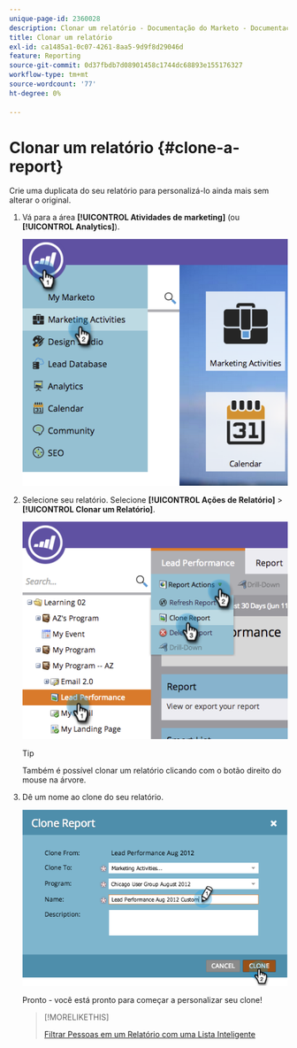 ```yaml
---
unique-page-id: 2360028
description: Clonar um relatório - Documentação do Marketo - Documentação do produto
title: Clonar um relatório
exl-id: ca1485a1-0c07-4261-8aa5-9d9f8d29046d
feature: Reporting
source-git-commit: 0d37fbdb7d08901458c1744dc68893e155176327
workflow-type: tm+mt
source-wordcount: '77'
ht-degree: 0%

---
```


# Clonar um relatório {#clone-a-report}

Crie uma duplicata do seu relatório para personalizá-lo ainda mais sem alterar o original.

1. Vá para a área **[!UICONTROL Atividades de marketing]** (ou **[!UICONTROL Analytics]**).

   ![](assets/image2014-9-16-14-3a23-3a46.png)

1. Selecione seu relatório. Selecione **[!UICONTROL Ações de Relatório]** > **[!UICONTROL Clonar um Relatório]**.

   ![](assets/image2014-9-16-14-3a23-3a53.png)

   >[!TIP]
   >
   >Também é possível clonar um relatório clicando com o botão direito do mouse na árvore.

1. Dê um nome ao clone do seu relatório.

   ![](assets/image2014-9-16-14-3a23-3a57.png)

   Pronto - você está pronto para começar a personalizar seu clone!

   >[!MORELIKETHIS]
   >
   >[Filtrar Pessoas em um Relatório com uma Lista Inteligente](/help/marketo/product-docs/reporting/basic-reporting/editing-reports/filter-people-in-a-report-with-a-smart-list.md)
